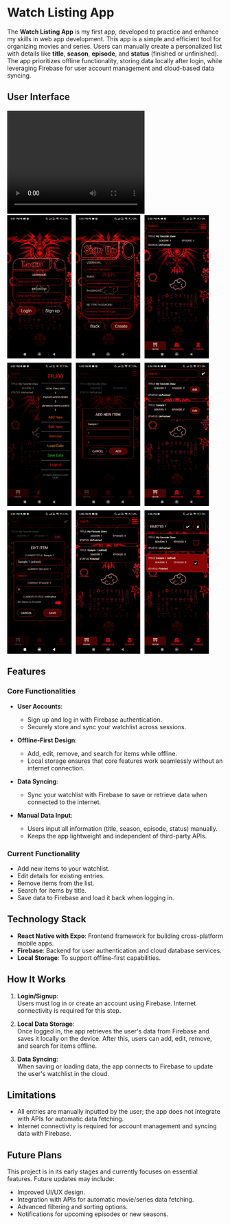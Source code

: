 # Watch Listing App  

The **Watch Listing App** is my first app, developed to practice and enhance my skills in web app development. This app is a simple and efficient tool for organizing movies and series. Users can manually create a personalized list with details like **title**, **season**, **episode**, and **status** (finished or unfinished). The app prioritizes offline functionality, storing data locally after login, while leveraging Firebase for user account management and cloud-based data syncing.  

## User Interface

<div style="margin-top: 20px;">
  <video width="320" height="240" controls>
    <source src="UI/video.mp4" type="video/mp4">
    Your browser does not support the video tag.
  </video>
</div>

<div style="display: flex; flex-wrap: wrap; gap: 10px;">
  <img src="UI/image 1.jpg" alt="Image 1" width="150" />
  <img src="UI/image 2.jpg" alt="Image 2" width="150" />
  <img src="UI/image 3.jpg" alt="Image 3" width="150" />
  <img src="UI/image 4.jpg" alt="Image 4" width="150" />
  <img src="UI/image 5.jpg" alt="Image 5" width="150" />
  <img src="UI/image 6.jpg" alt="Image 6" width="150" />
  <img src="UI/image 7.jpg" alt="Image 7" width="150" />
  <img src="UI/image 8.jpg" alt="Image 8" width="150" />
  <img src="UI/image 9.jpg" alt="Image 9" width="150" />
</div>

## Features  

### Core Functionalities  
- **User Accounts**:  
  - Sign up and log in with Firebase authentication.  
  - Securely store and sync your watchlist across sessions.  

- **Offline-First Design**:  
  - Add, edit, remove, and search for items while offline.  
  - Local storage ensures that core features work seamlessly without an internet connection.  

- **Data Syncing**:  
  - Sync your watchlist with Firebase to save or retrieve data when connected to the internet.  

- **Manual Data Input**:  
  - Users input all information (title, season, episode, status) manually.  
  - Keeps the app lightweight and independent of third-party APIs.  

### Current Functionality  
- Add new items to your watchlist.  
- Edit details for existing entries.  
- Remove items from the list.  
- Search for items by title.  
- Save data to Firebase and load it back when logging in.  

## Technology Stack  

- **React Native with Expo**: Frontend framework for building cross-platform mobile apps.  
- **Firebase**: Backend for user authentication and cloud database services.  
- **Local Storage**: To support offline-first capabilities.  

## How It Works  

1. **Login/Signup**:  
   Users must log in or create an account using Firebase. Internet connectivity is required for this step.  

2. **Local Data Storage**:  
   Once logged in, the app retrieves the user's data from Firebase and saves it locally on the device. After this, users can add, edit, remove, and search for items offline.  

3. **Data Syncing**:  
   When saving or loading data, the app connects to Firebase to update the user's watchlist in the cloud.  

## Limitations  

- All entries are manually inputted by the user; the app does not integrate with APIs for automatic data fetching.  
- Internet connectivity is required for account management and syncing data with Firebase.  

## Future Plans  

This project is in its early stages and currently focuses on essential features. Future updates may include:  
- Improved UI/UX design.  
- Integration with APIs for automatic movie/series data fetching.  
- Advanced filtering and sorting options.  
- Notifications for upcoming episodes or new seasons.  
